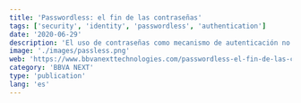 ```yaml
---
title: 'Passwordless: el fin de las contraseñas'
tags: ['security', 'identity', 'passwordless', 'authentication']
date: '2020-06-29'
description: 'El uso de contraseñas como mecanismo de autenticación no garantiza la seguridad de nuestras cuentas. Aunque no hay una medida de seguridad definitiva, passwordless da un paso más en mejorar la seguridad y comodidad del usuario. ¿Estaremos ante el principio del fin de las contraseñas?'
image: './images/passless.png'
web: 'https://www.bbvanexttechnologies.com/passwordless-el-fin-de-las-contrasenas/'
category: 'BBVA NEXT'
type: 'publication'
lang: 'es'
---
```

